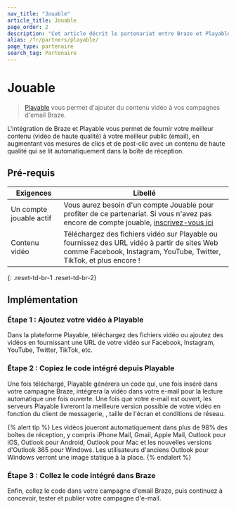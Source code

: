 ```yaml
---
nav_title: "Jouable"
article_title: Jouable
page_order: 2
description: "Cet article décrit le partenariat entre Braze et Playable, une plateforme vidéo qui vous permet d'ajouter du contenu vidéo à vos campagnes de Braze."
alias: /fr/partners/playable/
page_type: partenaire
search_tag: Partenaire
---
```


# Jouable

> [Playable][1] vous permet d'ajouter du contenu vidéo à vos campagnes d'email Braze.

L'intégration de Braze et Playable vous permet de fournir votre meilleur contenu (vidéo de haute qualité) à votre meilleur public (email), en augmentant vos mesures de clics et de post-clic avec un contenu de haute qualité qui se lit automatiquement dans la boîte de réception.

## Pré-requis

| Exigences               | Libellé                                                                                                                                                             |
| ----------------------- | ------------------------------------------------------------------------------------------------------------------------------------------------------------------- |
| Un compte jouable actif | Vous aurez besoin d'un compte Jouable pour profiter de ce partenariat. Si vous n'avez pas encore de compte jouable, [inscrivez-vous ici][signup]                    |
| Contenu vidéo           | Téléchargez des fichiers vidéo sur Playable ou fournissez des URL vidéo à partir de sites Web comme Facebook, Instagram, YouTube, Twitter, TikTok, et plus encore ! |
{: .reset-td-br-1 .reset-td-br-2}

## Implémentation

### Étape 1 : Ajoutez votre vidéo à Playable

Dans la plateforme Playable, téléchargez des fichiers vidéo ou ajoutez des vidéos en fournissant une URL de votre vidéo sur Facebook, Instagram, YouTube, Twitter, TikTok, etc.

### Étape 2 : Copiez le code intégré depuis Playable

Une fois téléchargé, Playable générera un code qui, une fois inséré dans votre campagne Braze, intégrera la vidéo dans votre e-mail pour la lecture automatique une fois ouverte. Une fois que votre e-mail est ouvert, les serveurs Playable livreront la meilleure version possible de votre vidéo en fonction du client de messagerie, , taille de l'écran et conditions de réseau.

{% alert tip %}
Les vidéos joueront automatiquement dans plus de 98% des boîtes de réception, y compris iPhone Mail, Gmail, Apple Mail, Outlook pour iOS, Outlook pour Android, Outlook pour Mac et les nouvelles versions d'Outlook 365 pour Windows. Les utilisateurs d'anciens Outlook pour Windows verront une image statique à la place.
{% endalert %}

### Étape 3 : Collez le code intégré dans Braze

Enfin, collez le code dans votre campagne d'email Braze, puis continuez à concevoir, tester et publier votre campagne d'e-mail.

[1]: https://playable.video
[signup]: https://signup.playable.video